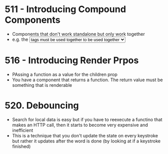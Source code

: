 # 511 - Introducing Compound Components

-   Components that don't work standalone but only work together
-   e.g. the <select> and <option> tags must be used together to be used together

# 516 - Introducing Render Prpos

-   PAssing a function as a value for the children prop
-   You have a component that returns a function. The return value must be something that is renderable

# 520. Debouncing

-   Search for local data is easy but if you have to reexecute a functino that makes an HTTP call, then it starts to become very expensive and inefficient
-   This is a technique that you don't update the state on every keystroke but rather it updates after the word is done (by looking at if a keystroke finished)
